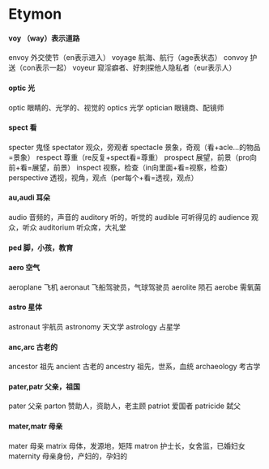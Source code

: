 # Etymon

#### voy （way）表示道路
envoy 外交使节（en表示进入）
voyage 航海、航行（age表状态）
convoy 护送（con表示一起）
voyeur 窥淫癖者、好刺探他人隐私者（eur表示人）

#### optic 光
optic 眼睛的、光学的、视觉的
optics 光学
optician 眼镜商、配镜师

#### spect 看
specter 鬼怪
spectator 观众，旁观者
spectacle 景象，奇观（看+acle...的物品=景象）
respect 尊重（re反复+spect看=尊重） 
prospect 展望，前景（pro向前+看=展望，前景）
inspect 视察，检查（in向里面+看=视察，检查）
perspective 透视，视角，观点（per每个+看=透视，观点）

#### au,audi 耳朵
audio 音频的，声音的
auditory 听的，听觉的
audible 可听得见的
audience 观众，听众
auditorium 听众席，大礼堂

#### ped 脚，小孩，教育

#### aero 空气

aeroplane 飞机
aeronaut 飞船驾驶员，气球驾驶员
aerolite 陨石
aerobe 需氧菌

#### astro 星体
astronaut 宇航员
astronomy 天文学
astrology 占星学

#### anc,arc 古老的

ancestor 祖先
ancient 古老的
ancestry 祖先，世系，血统
archaeology 考古学

#### pater,patr 父亲，祖国
pater 父亲
parton 赞助人，资助人，老主顾
patriot 爱国者
patricide 弑父

#### mater,matr 母亲
mater 母亲
matrix 母体，发源地，矩阵
matron 护士长，女舍监，已婚妇女
maternity 母亲身份，产妇的，孕妇的






